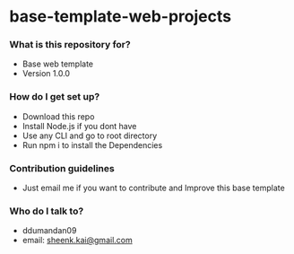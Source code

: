 # base-template-web-projects

### What is this repository for? ###

* Base web template 
* Version 1.0.0

### How do I get set up? ###

* Download this repo
* Install Node.js if you dont have
* Use any CLI and go to root directory
* Run npm i to install the Dependencies

### Contribution guidelines ###

* Just email me if you want to contribute and Improve this base template

### Who do I talk to? ###

* ddumandan09
* email: sheenk.kai@gmail.com
